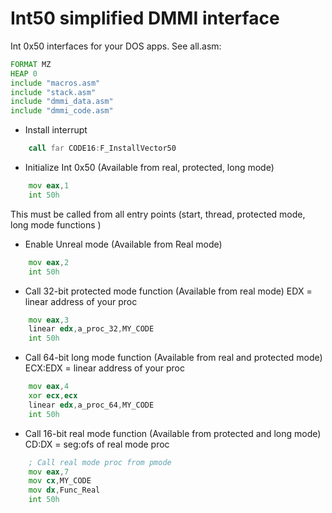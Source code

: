 # Int50 simplified DMMI interface

Int 0x50 interfaces for your DOS apps. See all.asm:

```asm
FORMAT MZ
HEAP 0
include "macros.asm"
include "stack.asm"
include "dmmi_data.asm"
include "dmmi_code.asm"
```

* Install interrupt
```asm
	call far CODE16:F_InstallVector50
```


* Initialize Int 0x50 (Available from real, protected, long mode)
```asm
	mov eax,1
	int 50h
```

This must be called from all entry points (start, thread, protected mode, long mode functions )

* Enable Unreal mode (Available from Real mode)
```asm
	mov eax,2
	int 50h
```

* Call 32-bit protected mode function (Available from real mode)
EDX = linear address of your proc

```asm
	mov eax,3
	linear edx,a_proc_32,MY_CODE
	int 50h
```

* Call 64-bit long mode function (Available from real and protected mode)
ECX:EDX = linear address of your proc
```asm
	mov eax,4
	xor ecx,ecx
	linear edx,a_proc_64,MY_CODE
	int 50h
```

* Call 16-bit real mode function (Available from protected and long mode)
CD:DX = seg:ofs of real mode proc
```asm
	; Call real mode proc from pmode
	mov eax,7
	mov cx,MY_CODE
	mov dx,Func_Real
	int 50h
```

